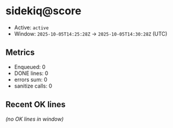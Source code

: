 # sidekiq@score

- Active: `active`
- Window: `2025-10-05T14:25:28Z` → `2025-10-05T14:30:28Z` (UTC)

## Metrics
- Enqueued: 0
- DONE lines: 0
- errors sum: 0
- sanitize calls: 0

## Recent OK lines
_(no OK lines in window)_
